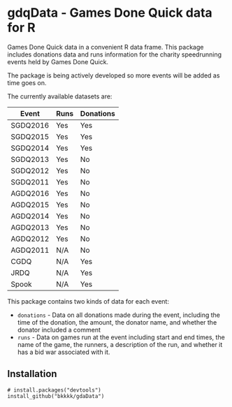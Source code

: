 # gdqData - Games Done Quick data for R

Games Done Quick data in a convenient R data frame. This package includes donations data and runs information for the charity speedrunning events held by Games Done Quick.

The package is being actively developed so more events will be added as time goes on.

The currently available datasets are:

| Event | Runs | Donations |
|---|---|---|
| SGDQ2016 | Yes | Yes |
| SGDQ2015 | Yes | Yes |
| SGDQ2014 | Yes | Yes |
| SGDQ2013 | Yes | No |
| SGDQ2012 | Yes | No |
| SGDQ2011 | Yes | No |
| AGDQ2016 | Yes | No |
| AGDQ2015 | Yes | No |
| AGDQ2014 | Yes | No |
| AGDQ2013 | Yes | No |
| AGDQ2012 | Yes | No |
| AGDQ2011 | N/A | No |
| CGDQ | N/A | Yes |
| JRDQ | N/A | Yes |
| Spook | N/A | Yes |

This package contains two kinds of data for each event:

* `donations` - Data on all donations made during the event, including the time of the donation, the amount, the donator name, and whether the donator included a comment
* `runs` - Data on games run at the event including start and end times, the name of the game, the runners, a description of the run, and whether it has a bid war associated with it.

## Installation

```
# install.packages("devtools")
install_github("bkkkk/gdaData")
```

